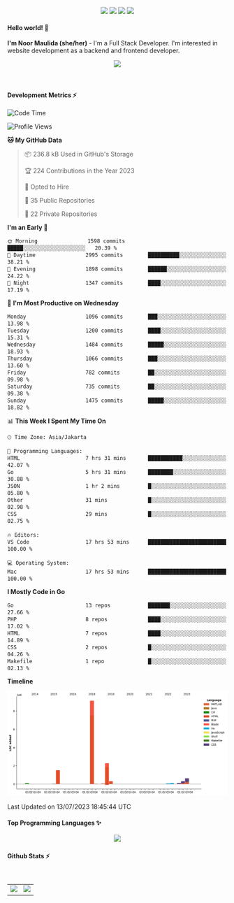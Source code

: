 <p align="center">
  <img src="https://dev.discordprofiles.me/badge/status/814439552055771206?simple=true">
  <img src="https://dev.discordprofiles.me/badge/playing/814439552055771206">
  <img src="https://dev.discordprofiles.me/badge/vscode/814439552055771206">
  <img src="https://dev.discordprofiles.me/badge/spotify/814439552055771206">
</p>

#### Hello world! 👋
**I'm Noor Maulida (she/her)** - I'm a Full Stack Developer. I'm interested in website development as a backend and frontend developer.

<p align="center">
  <img src="https://skillicons.dev/icons?i=go,php,laravel,nodejs,vue,express,ruby,mongodb,docker,aws,gcp" />
</p>
<br>

#### Development Metrics ⚡
<!--START_SECTION:waka-->
![Code Time](http://img.shields.io/badge/Code%20Time-21%20hrs%2038%20mins-blue)

![Profile Views](http://img.shields.io/badge/Profile%20Views-12-blue)

**🐱 My GitHub Data** 

> 📦 236.8 kB Used in GitHub's Storage 
 > 
> 🏆 224 Contributions in the Year 2023
 > 
> 💼 Opted to Hire
 > 
> 📜 35 Public Repositories 
 > 
> 🔑 22 Private Repositories 
 > 
**I'm an Early 🐤** 

```text
🌞 Morning                1598 commits        █████░░░░░░░░░░░░░░░░░░░░   20.39 % 
🌆 Daytime                2995 commits        ██████████░░░░░░░░░░░░░░░   38.21 % 
🌃 Evening                1898 commits        ██████░░░░░░░░░░░░░░░░░░░   24.22 % 
🌙 Night                  1347 commits        ████░░░░░░░░░░░░░░░░░░░░░   17.19 % 
```
📅 **I'm Most Productive on Wednesday** 

```text
Monday                   1096 commits        ███░░░░░░░░░░░░░░░░░░░░░░   13.98 % 
Tuesday                  1200 commits        ████░░░░░░░░░░░░░░░░░░░░░   15.31 % 
Wednesday                1484 commits        █████░░░░░░░░░░░░░░░░░░░░   18.93 % 
Thursday                 1066 commits        ███░░░░░░░░░░░░░░░░░░░░░░   13.60 % 
Friday                   782 commits         ██░░░░░░░░░░░░░░░░░░░░░░░   09.98 % 
Saturday                 735 commits         ██░░░░░░░░░░░░░░░░░░░░░░░   09.38 % 
Sunday                   1475 commits        █████░░░░░░░░░░░░░░░░░░░░   18.82 % 
```


📊 **This Week I Spent My Time On** 

```text
🕑︎ Time Zone: Asia/Jakarta

💬 Programming Languages: 
HTML                     7 hrs 31 mins       ███████████░░░░░░░░░░░░░░   42.07 % 
Go                       5 hrs 31 mins       ████████░░░░░░░░░░░░░░░░░   30.88 % 
JSON                     1 hr 2 mins         █░░░░░░░░░░░░░░░░░░░░░░░░   05.80 % 
Other                    31 mins             █░░░░░░░░░░░░░░░░░░░░░░░░   02.98 % 
CSS                      29 mins             █░░░░░░░░░░░░░░░░░░░░░░░░   02.75 % 

🔥 Editors: 
VS Code                  17 hrs 53 mins      █████████████████████████   100.00 % 

💻 Operating System: 
Mac                      17 hrs 53 mins      █████████████████████████   100.00 % 
```

**I Mostly Code in Go** 

```text
Go                       13 repos            ███████░░░░░░░░░░░░░░░░░░   27.66 % 
PHP                      8 repos             ████░░░░░░░░░░░░░░░░░░░░░   17.02 % 
HTML                     7 repos             ████░░░░░░░░░░░░░░░░░░░░░   14.89 % 
CSS                      2 repos             █░░░░░░░░░░░░░░░░░░░░░░░░   04.26 % 
Makefile                 1 repo              █░░░░░░░░░░░░░░░░░░░░░░░░   02.13 % 
```



**Timeline**

![Lines of Code chart](https://raw.githubusercontent.com/noormaulida/noormaulida/main/assets/bar_graph.png)


 Last Updated on 13/07/2023 18:45:44 UTC
<!--END_SECTION:waka-->

#### Top Programming Languages ✨
<p align="center">
  <img src="https://api.githubtrends.io/user/svg/noormaulida/langs?time_range=one_year&include_private=true&compact=true&theme=dark" />
</p>

#### Github Stats ⚡
<p align="center">
  <table>
    <tr>
      <td>
        <img src="https://github-readme-streak-stats.herokuapp.com?user=noormaulida&theme=react&hide_border=true&mode=weekly" height="180" />
      </td>
      <td>
        <img src="https://github-readme-stats.vercel.app/api?username=noormaulida&theme=react&count_private=true&hide_border=true&line_height=20" height="180"/>
      </td>
    </tr>
</p>
<br>
